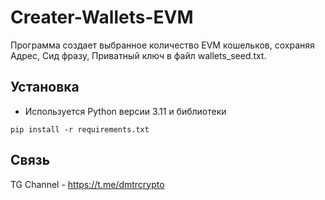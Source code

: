 # Creater-Wallets-EVM
Программа создает выбранное количество EVM кошельков, сохраняя Адрес, Сид фразу, Приватный ключ в файл wallets_seed.txt.

## Установка
- Используется Python версии 3.11
и библиотеки
```
pip install -r requirements.txt
```

## Связь
TG Channel - https://t.me/dmtrcrypto